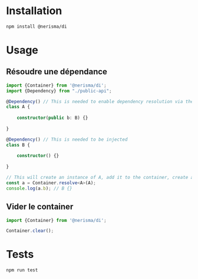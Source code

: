 # Installation
```bash
npm install @nerisma/di
```

# Usage

## Résoudre une dépendance

```typescript
import {Container} from '@nerisma/di';
import {Dependency} from "./public-api";

@Dependency() // This is needed to enable dependency resolution via the constructor
class A {
    
    constructor(public b: B) {}
    
}

@Dependency() // This is needed to be injected
class B {
    
    constructor() {}
    
}

// This will create an instance of A, add it to the container, create and inject B as well
const a = Container.resolve<A>(A);
console.log(a.b); // B {}
```

## Vider le container

```typescript
import {Container} from '@nerisma/di';

Container.clear();
```

# Tests
```bash
npm run test
```